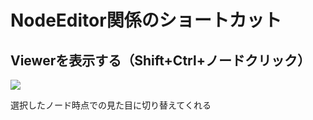 # NodeEditor関係のショートカット

## Viewerを表示する（Shift+Ctrl+ノードクリック）  

![](https://gyazo.com/4790eeff5ed02c171080d9bbcc6d08f5.gif)  

選択したノード時点での見た目に切り替えてくれる
